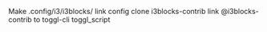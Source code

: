 Make .config/i3/i3blocks/
link config
clone i3blocks-contrib
link @i3blocks-contrib to toggl-cli toggl_script
